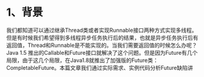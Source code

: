 
# 1、背景

我们都知道可以通过继承Thread类或者实现Runnable接口两种方式实现多线程。但是有时候我们希望得到多线程异步任务执行后的结果，也就是异步任务执行后有返回值，Thread和Runnable是不能实现的。当我们需要返回值的时候怎么办呢？ Java 1.5 推出的Callable和Future接口就解决了这个问题。但是因为Future有几个局限，由于这几个局限，在Java1.8就推出了加强版的Future类：CompletableFuture。本篇文章我们通过实际需求、实例代码分析Future缺陷讲